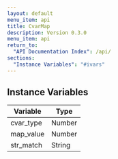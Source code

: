 ```yaml
---
layout: default
menu_item: api
title: CvarMap
description: Version 0.3.0
menu_item: api
return_to:
  "API Documentation Index": /api/
sections:
  "Instance Variables": "#ivars"
---
```


## <a name="ivars"></a>Instance Variables

| Variable | Type |
| --- | --- |
| <a name="cvar_type"></a>cvar_type | Number |
| <a name="map_value"></a>map_value | Number |
| <a name="str_match"></a>str_match | String |

